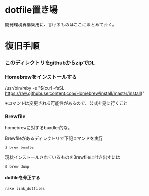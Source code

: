 # dotfile置き場
開発環境再構築用に、書けるものはここにまとめておく。

# 復旧手順

### このディレクトリをgithubからzipでDL

### Homebrewをインストールする
/usr/bin/ruby -e "$(curl -fsSL https://raw.githubusercontent.com/Homebrew/install/master/install)"

※コマンドは変更される可能性があるので、公式を見に行くこと

### Brewfile
homebrewに対するbundler的な。

Brewfileがあるディレクトリで下記コマンドを実行

```
$ brew bundle
```

現状インストールされているものをBrewfileに吐き出すには

```
$ brew dump
```

#### dotfileを修正する
```
rake link_dotfiles
```
